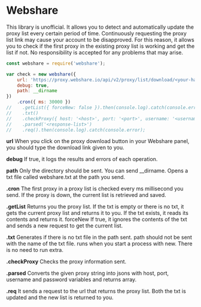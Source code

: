 # Webshare

This library is unofficial. It allows you to detect and automatically update the proxy list every certain period of time. Continuously requesting the proxy list link may cause your account to be disapproved. For this reason, it allows you to check if the first proxy in the existing proxy list is working and get the list if not.  No responsibility is accepted for any problems that may arise.


```js
const webshare = require('webshare');

var check = new webshare({
    url: 'https://proxy.webshare.io/api/v2/proxy/list/download/<your-hash>/-/any/username/direct/-/',
    debug: true,
    path: __dirname
})
    .cron({ ms: 30000 })
//    .getList({ forceNew: false }).then(console.log).catch(console.error)
//    .txt()
//    .checkProxy({ host: '<host>', port: '<port>', username: '<username>', password: '<password>' }).then(console.log).catch(console.error)
//    .parsed('<response-list>')
//    .req().then(console.log).catch(console.error); 

```

**url** When you click on the proxy download button in your Webshare panel, you should type the download link given to you.

**debug** If true, it logs the results and errors of each operation.

**path** Only the directory should be sent. You can send __dirname. Opens a txt file called webshare.txt at the path you send.


**.cron** The first proxy in a proxy list is checked every ms millisecond you send. If the proxy is down, the current list is retrieved and saved.

**.getList** Returns you the proxy list. If the txt is empty or there is no txt, it gets the current proxy list and returns it to you.  If the txt exists, it reads its contents and returns it. forceNew If true, it ignores the contents of the txt and sends a new request to get the current list.

**.txt** Generates if there is no txt file in the path sent. path should not be sent with the name of the txt file. runs when you start a process with new. There is no need to run extra.

**.checkProxy** Checks the proxy information sent.

**.parsed** Converts the given proxy string into jsons with host, port, username and password variables and returns array.

**.req** It sends a request to the url that returns the proxy list. Both the txt is updated and the new list is returned to you.
